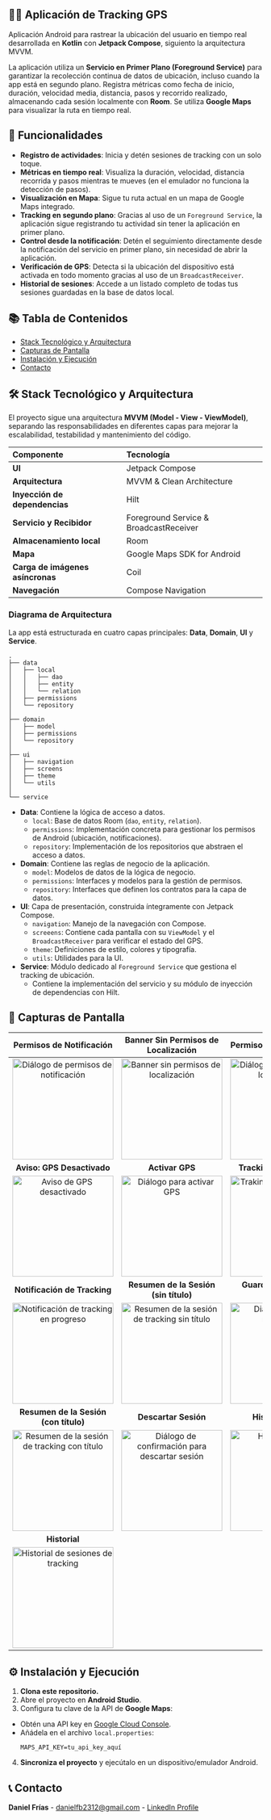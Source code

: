 ## 🏃‍♂️ Aplicación de Tracking GPS

Aplicación Android para rastrear la ubicación del usuario en tiempo real desarrollada en **Kotlin** con **Jetpack Compose**, siguiento la arquitectura MVVM.

La aplicación utiliza un **Servicio en Primer Plano (Foreground Service)** para garantizar la recolección continua de datos de ubicación, incluso cuando la app está en segundo plano. Registra métricas como fecha de inicio, duración, velocidad media, distancia, pasos y recorrido realizado, almacenando cada sesión localmente con **Room**. Se utiliza **Google Maps** para visualizar la ruta en tiempo real.

## 📱 Funcionalidades

* **Registro de actividades**: Inicia y detén sesiones de tracking con un solo toque.
* **Métricas en tiempo real**: Visualiza la duración, velocidad, distancia recorrida y pasos mientras te mueves (en el emulador no funciona la detección de pasos).
* **Visualización en Mapa**: Sigue tu ruta actual en un mapa de Google Maps integrado.
* **Tracking en segundo plano**: Gracias al uso de un `Foreground Service`, la aplicación sigue registrando tu actividad sin tener la aplicación en primer plano.
* **Control desde la notificación**: Detén el seguimiento directamente desde la notificación del servicio en primer plano, sin necesidad de abrir la aplicación.
* **Verificación de GPS**: Detecta si la ubicación del dispositivo está activada en todo momento gracias al uso de un `BroadcastReceiver`.
* **Historial de sesiones**: Accede a un listado completo de todas tus sesiones guardadas en la base de datos local.

## 📚 Tabla de Contenidos

- [Stack Tecnológico y Arquitectura](#-stack-tecnológico-y-arquitectura)
- [Capturas de Pantalla](#-capturas-de-pantalla)
- [Instalación y Ejecución](#-instalación-y-ejecución)
- [Contacto](#-contacto)

## 🛠️ Stack Tecnológico y Arquitectura

El proyecto sigue una arquitectura **MVVM (Model - View - ViewModel)**, separando las responsabilidades en diferentes capas para mejorar la escalabilidad, testabilidad y mantenimiento del código.


| Componente                       | Tecnología                            |
|:---------------------------------| :------------------------------------- |
| **UI**                           | Jetpack Compose                        |
| **Arquitectura**                 | MVVM & Clean Architecture              |
| **Inyección de dependencias**    | Hilt                                   |
| **Servicio y Recibidor**         | Foreground Service & BroadcastReceiver |
| **Almacenamiento local**         | Room                                   |
| **Mapa**                         | Google Maps SDK for Android            |
| **Carga de imágenes asíncronas** | Coil                                   |
| **Navegación**                   | Compose Navigation                     |

### Diagrama de Arquitectura

La app está estructurada en cuatro capas principales: **Data**, **Domain**, **UI** y **Service**.

```
.
├── data
│   ├── local
│   │   ├── dao
│   │   ├── entity
│   │   └── relation
│   ├── permissions
│   └── repository
│
├── domain
│   ├── model
│   ├── permissions
│   └── repository
│
├── ui
│   ├── navigation
│   ├── screens
│   ├── theme
│   └── utils
│
└── service
```

* **Data**: Contiene la lógica de acceso a datos.
  * `local`: Base de datos Room (`dao`, `entity`, `relation`).
  * `permissions`: Implementación concreta para gestionar los permisos de Android (ubicación, notificaciones).
  * `repository`: Implementación de los repositorios que abstraen el acceso a datos.
* **Domain**: Contiene las reglas de negocio de la aplicación.
  * `model`: Modelos de datos de la lógica de negocio.
  * `permissions`: Interfaces y modelos para la gestión de permisos.
  * `repository`: Interfaces que definen los contratos para la capa de datos.
* **UI**: Capa de presentación, construida íntegramente con Jetpack Compose.
  * `navigation`: Manejo de la navegación con Compose.
  * `screeens`: Contiene cada pantalla con su `ViewModel` y el `BroadcastReceiver` para verificar el estado del GPS.
  * `theme`: Definiciones de estilo, colores y tipografía.
  * `utils`: Utilidades para la UI.
* **Service**: Módulo dedicado al `Foreground Service` que gestiona el tracking de ubicación.
  * Contiene la implementación del servicio y su módulo de inyección de dependencias con Hilt.

## 📸 Capturas de Pantalla

|                                                 **Permisos de Notificación**                                                 |                                              **Banner Sin Permisos de Localización**                                               |                                          **Permisos de Localización**                                          |
|:----------------------------------------------------------------------------------------------------------------------------:|:----------------------------------------------------------------------------------------------------------------------------------:|:--------------------------------------------------------------------------------------------------------------:|
|         <img src="screenshots/es/es_notification_dialog.png" alt="Diálogo de permisos de notificación" width="200"/>         |              <img src="screenshots/es/es_location_banner.png" alt="Banner sin permisos de localización" width="200"/>              |    <img src="screenshots/es/es_location_dialog.png" alt="Diálogo de permisos de localización" width="200"/>    |
|                                                  **Aviso: GPS Desactivado**                                                  |                                                          **Activar GPS**                                                           |                                            **Tracking en Progreso**                                            |
|               <img src="screenshots/es/es_location_disabled.png" alt="Aviso de GPS desactivado" width="200"/>                |               <img src="screenshots/es/es_location_enabled_dialog.png" alt="Diálogo para activar GPS" width="200"/>                |              <img src="screenshots/es/es_tracking.png" alt="Traking en seguimiento" width="200"/>              |
|                                                 **Notificación de Tracking**                                                 |                                               **Resumen de la Sesión (sin título)**                                                |                                        **Guardar Sesión (sin título)**                                         |
|       <img src="screenshots/es/es_tracking_notification.png" alt="Notificación de tracking en progreso" width="200"/>        |         <img src="screenshots/es/es_tracking_summary.png" alt="Resumen de la sesión de tracking sin título" width="200"/>          | <img src="screenshots/es/es_tracking_summary_title_dialog.png" alt="Diálogo de título necesario" width="200"/> |
|                                            **Resumen de la Sesión (con título)**                                             |                                                        **Descartar Sesión**                                                        |                                              **Historial vacío**                                               |
| <img src="screenshots/es/es_tracking_summary_with_title.png" alt="Resumen de la sesión de tracking con título" width="200"/> | <img src="screenshots/es/es_tracking_summary_discard_dialog.png" alt="Diálogo de confirmación para descartar sesión" width="200"/> |                 <img src="screenshots/es/es_log_empty.png" alt="Historial vacío" width="200"/>                 |
|                                                        **Historial**                                                         |                                                                                                                                    |                                                                                                                |
|                  <img src="screenshots/es/es_log.png" alt="Historial de sesiones de tracking" width="200"/>                  |                                                                                                                                    |                                                                                                                |

## ⚙️ Instalación y Ejecución

1. **Clona este repositorio.**
2. Abre el proyecto en **Android Studio**.
3. Configura tu clave de la API de **Google Maps**:

* Obtén una API key en [Google Cloud Console](https://console.cloud.google.com/google/maps-apis/overview).
* Añádela en el archivo `local.properties`:
  ```properties
  MAPS_API_KEY=tu_api_key_aquí
  ```

4. **Sincroniza el proyecto** y ejecútalo en un dispositivo/emulador Android.

## 📞 Contacto

**Daniel Frías** - [danielfb2312@gmail.com](mailto:danielfb2312@gmail.com) - [LinkedIn Profile](https://www.linkedin.com/in/daniel-frias-balbuena/)
